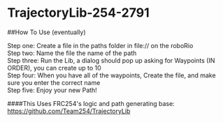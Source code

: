 # TrajectoryLib-254-2791

##How To Use (eventually)

<bold>Step one:</bold> Create a file in the paths folder in file:// on the roboRio<br/>
<bold>Step two:</bold> Name the file the name of the path<br/>
<bold>Step three:</bold> Run the Lib, a dialog should pop up asking for Waypoints (IN ORDER), you can create up to 10<br/>
<bold>Step four:</bold> When you have all of the waypoints, Create the file, and make sure you enter the correct name<br/>
<bold>Step five:</bold> Enjoy your new Path!<br/>

####This Uses FRC254's logic and path generating base:<br/>
https://github.com/Team254/TrajectoryLib
<br/><br/>



